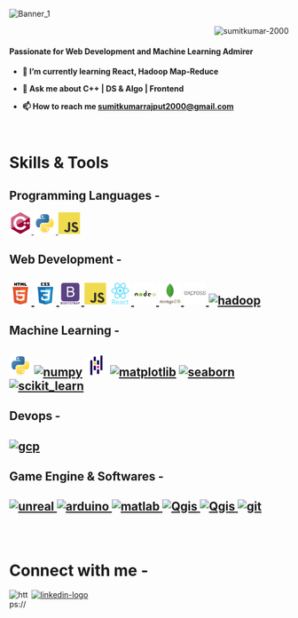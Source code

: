 ![Banner_1](https://user-images.githubusercontent.com/80626529/145869868-662d276f-acc1-4fe6-a832-2253e128756e.gif)

<p>&nbsp;<img align="right" src="https://github-readme-stats.vercel.app/api?username=sumitkumar-2000&show_icons=true&theme=dark&locale=en" alt="sumitkumar-2000" /></p>
<h4 align="left">Passionate for Web Development and Machine Learning Admirer <h4>

- 🌱 I’m currently learning **React, Hadoop Map-Reduce**

- 💬 Ask me about **C++ | DS & Algo | Frontend**

- 📫 How to reach me **sumitkumarrajput2000@gmail.com**

<br>
<p align="left"> <h1>Skills & Tools</h1>

<h2 align="left">Programming Languages -</h2>
<a href="https://www.w3schools.com/cpp/" target="_blank" rel="noreferrer"> <img src="https://raw.githubusercontent.com/devicons/devicon/master/icons/cplusplus/cplusplus-original.svg" alt="cplusplus" width="40" height="40"/> </a> 
</a> <a href="https://www.python.org" target="_blank" rel="noreferrer"> <img src="https://raw.githubusercontent.com/devicons/devicon/master/icons/python/python-original.svg" alt="python" width="40" height="40"/> </a>
<a href="https://developer.mozilla.org/en-US/docs/Web/JavaScript" target="_blank" rel="noreferrer"> <img src="https://raw.githubusercontent.com/devicons/devicon/master/icons/javascript/javascript-original.svg" alt="javascript" width="40" height="40"/></a> 


<h2 align="left">Web Development -<h2>
 <a href="https://www.w3.org/html/" target="_blank" rel="noreferrer"> <img src="https://raw.githubusercontent.com/devicons/devicon/master/icons/html5/html5-original-wordmark.svg" alt="html5" width="40" height="40"/> </a> 
<a href="https://www.w3schools.com/css/" target="_blank" rel="noreferrer"> <img src="https://raw.githubusercontent.com/devicons/devicon/master/icons/css3/css3-original-wordmark.svg" alt="css3" width="40" height="40"/> </a> 
<a href="https://getbootstrap.com" target="_blank" rel="noreferrer"> <img src="https://raw.githubusercontent.com/devicons/devicon/master/icons/bootstrap/bootstrap-plain-wordmark.svg" alt="bootstrap" width="40" height="40"/> </a> 
<a href="https://developer.mozilla.org/en-US/docs/Web/JavaScript" target="_blank" rel="noreferrer"> <img src="https://raw.githubusercontent.com/devicons/devicon/master/icons/javascript/javascript-original.svg" alt="javascript" width="40" height="40"/></a> 
<a href="https://reactjs.org/" target="_blank" rel="noreferrer"> <img src="https://raw.githubusercontent.com/devicons/devicon/master/icons/react/react-original-wordmark.svg" alt="react" width="40" height="40"/> </a> 
<a href="https://nodejs.org" target="_blank" rel="noreferrer"> <img src="https://raw.githubusercontent.com/devicons/devicon/master/icons/nodejs/nodejs-original-wordmark.svg" alt="nodejs" width="40" height="40"/> </a> 
<a href="https://www.mongodb.com/" target="_blank" rel="noreferrer"> <img src="https://raw.githubusercontent.com/devicons/devicon/master/icons/mongodb/mongodb-original-wordmark.svg" alt="mongodb" width="40" height="40"/> </a> 
<a href="https://expressjs.com" target="_blank" rel="noreferrer"> <img src="https://raw.githubusercontent.com/devicons/devicon/master/icons/express/express-original-wordmark.svg" alt="express" width="40" height="40"/> </a> 
</a> <a href="https://hadoop.apache.org/" target="_blank" rel="noreferrer"> <img src="https://www.vectorlogo.zone/logos/apache_hadoop/apache_hadoop-icon.svg" alt="hadoop" width="40" height="40"/>
</a> 


<h2 align="left">Machine Learning -<h2>
<a href="https://www.python.org" target="_blank" rel="noreferrer"> <img src="https://raw.githubusercontent.com/devicons/devicon/master/icons/python/python-original.svg" alt="python" width="40" height="40"/></a>
<a href="https://numpy.org/" target="_blank" rel="noreferrer"> <img src="https://numpy.org/images/logo.svg" alt="numpy" height="40" width="40"></a>
<a href="https://pandas.pydata.org/" target="_blank" rel="noreferrer"> <img src="https://raw.githubusercontent.com/devicons/devicon/2ae2a900d2f041da66e950e4d48052658d850630/icons/pandas/pandas-original.svg" alt="pandas" width="40" height="40"/></a>
<a href="https://matplotlib.org/" target="_blank" rel="noreferrer"> <img src="https://matplotlib.org/_static/images/logo2.svg" alt="matplotlib" width="60" height="40"/></a> 
<a href="https://seaborn.pydata.org/" target="_blank" rel="noreferrer"> <img src="https://seaborn.pydata.org/_images/logo-mark-lightbg.svg" alt="seaborn" width="40" height="40"/></a> 
<a href="https://scikit-learn.org/" target="_blank" rel="noreferrer"> <img src="https://upload.wikimedia.org/wikipedia/commons/0/05/Scikit_learn_logo_small.svg" alt="scikit_learn" width="40" height="40"/></a>


<h2 align="left">Devops -<h2>
<a href="https://cloud.google.com" target="_blank" rel="noreferrer"> <img src="https://www.vectorlogo.zone/logos/google_cloud/google_cloud-icon.svg" alt="gcp" width="40" height="40"/></a> 

<h2 align="left">Game Engine & Softwares -<h2>
<a href="https://unrealengine.com/" target="_blank" rel="noreferrer"> <img src="https://raw.githubusercontent.com/kenangundogan/fontisto/036b7eca71aab1bef8e6a0518f7329f13ed62f6b/icons/svg/brand/unreal-engine.svg" alt="unreal" width="40" height="40"/> </a> 
<a href="https://www.arduino.cc/" target="_blank" rel="noreferrer"> <img src="https://cdn.worldvectorlogo.com/logos/arduino-1.svg" alt="arduino" width="40" height="40"/> </a> 
<a href="https://www.mathworks.com/" target="_blank" rel="noreferrer"> <img src="https://upload.wikimedia.org/wikipedia/commons/2/21/Matlab_Logo.png" alt="matlab" width="40" height="40"/> </a> 
<a href="https://www.qgis.org/en/site/" target="_blank" rel="noreferrer"> <img src="https://www.qgis.org/en/_static/logo.png" alt="Qgis" width="40" height="40"/> </a> 
<a href="https://spline.design/" target="_blank" rel="noreferrer"> <img src="https://spline.design/_next/static/chunks/images/spline_logo-b184509dba86576260f42df290d0b5ea.png" alt="Qgis" width="40" height="40"/> </a> 
<a href="https://git-scm.com/" target="_blank" rel="noreferrer"> <img src="https://www.vectorlogo.zone/logos/git-scm/git-scm-icon.svg" alt="git" width="40" height="40"/> </a>
</p>
 
<br>
<h1 align="left">Connect with me -</h1>

[<img src="https://www.freeiconspng.com/uploads/email-icon--circle-iconset--martz90-8.png" alt="linkedin-logo" width="50px">](https://mail.google.com/mail/?view=cm&fs=1&tf=1&to=sumitkumarrajput2000@gmail.com) 
<a href="https://linkedin.com/in/https://www.linkedin.com/in/sumit-rajput-861b37188/" target="blank"><img align="left" src="https://camo.githubusercontent.com/abf60c33b21feee2a3f046782efaaafb2eebf16f30cede1cafa0df46e9049265/68747470733a2f2f696d616765302e666c617469636f6e2e636f6d2f69636f6e732f706e672f3132382f3137342f3137343835372e706e67" alt="https://www.linkedin.com/in/sumit-rajput-861b37188/" height="40" width="40" /></a>
 




